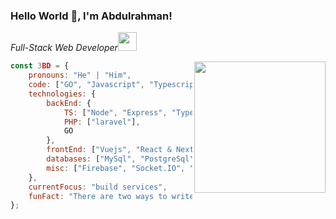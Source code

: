 ### Hello World 👋, I'm Abdulrahman!

<p><em>Full-Stack Web Developer<img src="https://media.giphy.com/media/WUlplcMpOCEmTGBtBW/giphy.gif" width="30">
</em></p>
<img align='right' vertical-align="center" src="https://media.giphy.com/media/836HiJc7pgzy8iNXCn/giphy.gif?cid=790b7611263a0ee994e34895a4d20bbb2f369983955d0265&rid=giphy.gif&ct=g" width="210">

```javascript
const 3BD = {
    pronouns: "He" | "Him",
    code: ["GO", "Javascript", "Typescript", "PHP"],
    technologies: {
        backEnd: {
            TS: ["Node", "Express", "TypeORM", "Prisma"],
            PHP: ["laravel"],
            GO
        },
        frontEnd: ["Vuejs", "React & Next", "EmberJs"],
        databases: ["MySql", "PostgreSql", "Mongo", "Dgraph"],
        misc: ["Firebase", "Socket.IO", "Pusher"]
    },
    currentFocus: "build services",
    funFact: "There are two ways to write error-free code; only the third one works"
}; 
